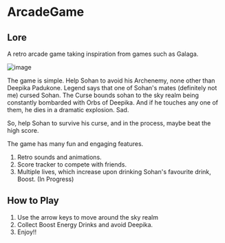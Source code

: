 # ArcadeGame

## Lore
A retro arcade game taking inspiration from games such as Galaga.

![image](https://user-images.githubusercontent.com/70202348/173807981-6572b546-dfce-42e6-9bc7-feb36ca02396.png)

The game is simple. Help Sohan to avoid his Archenemy, none other than Deepika Padukone. Legend says that one of Sohan's mates (definitely not me) cursed Sohan.
The Curse bounds sohan to the sky realm being constantly bombarded with Orbs of Deepika. And if he touches any one of them, he dies in a dramatic explosion. Sad.

So, help Sohan to survive his curse, and in the process, maybe beat the high score.

The game has many fun and engaging features.
1. Retro sounds and animations.
2. Score tracker to compete with friends.
3. Multiple lives, which increase upon drinking Sohan's favourite drink, Boost. (In Progress)

## How to Play

1. Use the arrow keys to move around the sky realm
2. Collect Boost Energy Drinks and avoid Deepika.
3. Enjoy!!





